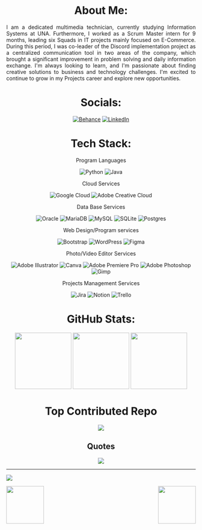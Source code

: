 <h1 align="center"> About Me:</h1> 

<div align=justify>
 I am a dedicated multimedia technician, currently studying Information Systems at UNA. Furthermore, I worked as a Scrum Master intern for 9 months, leading six Squads in IT projects mainly focused on E-Commerce. During this period, I was co-leader of the Discord implementation project as a centralized communication tool in two areas of the company, which brought a significant improvement in problem   solving and daily information exchange. I'm always looking to learn, and I'm passionate about finding creative solutions to business and technology challenges. I'm excited to continue to grow in my Projects career and explore new opportunities.
</div>

<div align=center>
 <h1> Socials:</h1>
  
  [![Behance](https://img.shields.io/badge/Behance-1769ff?logo=behance&logoColor=white)](https://behance.net/https://www.behance.net/LuanaAMS) 
  [![LinkedIn](https://img.shields.io/badge/LinkedIn-%230077B5.svg?logo=linkedin&logoColor=white)](https://linkedin.com/in/https://www.linkedin.com/in/luana-ams/) 
 
 <h1> Tech Stack:</h1>
 
 Program Languages
 
  ![Python](https://img.shields.io/badge/python-3670A0?style=flat&logo=python&logoColor=ffdd54) ![Java](https://img.shields.io/badge/java-%23ED8B00.svg?style=flat&logo=openjdk&logoColor=white)  
 
 Cloud Services
  
  ![Google Cloud](https://img.shields.io/badge/GoogleCloud-%234285F4.svg?style=flat&logo=google-cloud&logoColor=white) ![Adobe Creative Cloud](https://img.shields.io/badge/Adobe%20Creative%20Cloud-DA1F26.svg?style=flat&logo=Adobe%20Creative%20Cloud&logoColor=white)
 
 Data Base Services
   
  ![Oracle](https://img.shields.io/badge/Oracle-F80000?style=flat&logo=oracle&logoColor=white) ![MariaDB](https://img.shields.io/badge/MariaDB-003545?style=flat&logo=mariadb&logoColor=white) ![MySQL](https://img.shields.io/badge/mysql-%2300000f.svg?style=flat&logo=mysql&logoColor=white) 
  ![SQLite](https://img.shields.io/badge/sqlite-%2307405e.svg?style=flat&logo=sqlite&logoColor=white) ![Postgres](https://img.shields.io/badge/postgres-%23316192.svg?style=flat&logo=postgresql&logoColor=white)
 
 Web Design/Program services
 
  ![Bootstrap](https://img.shields.io/badge/bootstrap-%238511FA.svg?style=flat&logo=bootstrap&logoColor=white) ![WordPress](https://img.shields.io/badge/WordPress-%23117AC9.svg?style=flat&logo=WordPress&logoColor=white) ![Figma](https://img.shields.io/badge/figma-%23F24E1E.svg?style=flat&logo=figma&logoColor=white)
 
 Photo/Video Editor Services
 
  ![Adobe Illustrator](https://img.shields.io/badge/adobe%20illustrator-%23FF9A00.svg?style=flat&logo=adobe%20illustrator&logoColor=white) ![Canva](https://img.shields.io/badge/Canva-%2300C4CC.svg?style=flat&logo=Canva&logoColor=white) 
  ![Adobe Premiere Pro](https://img.shields.io/badge/Adobe%20Premiere%20Pro-9999FF.svg?style=flat&logo=Adobe%20Premiere%20Pro&logoColor=white) ![Adobe Photoshop](https://img.shields.io/badge/adobe%20photoshop-%2331A8FF.svg?style=flat&logo=adobe%20photoshop&logoColor=white)  ![Gimp](https://img.shields.io/badge/Gimp-657D8B?style=flat&logo=gimp&logoColor=FFFFFF)
 
 Projects Management Services
 
  ![Jira](https://img.shields.io/badge/jira-%230A0FFF.svg?style=flat&logo=jira&logoColor=white) ![Notion](https://img.shields.io/badge/Notion-%23000000.svg?style=flat&logo=notion&logoColor=white) ![Trello](https://img.shields.io/badge/Trello-%23026AA7.svg?style=flat&logo=Trello&logoColor=white)
 
 
 <h1> GitHub Stats:</h1>

  <img height=150 src="https://github-readme-stats.vercel.app/api?username=LuanaAMS&theme=dark&hide_border=false&include_all_commits=false&count_private=false">
  <img height=150 src="https://github-readme-streak-stats.herokuapp.com/?user=LuanaAMS&theme=dark&hide_border=false">
  <img height=150 src="https://github-readme-stats.vercel.app/api/top-langs/?username=LuanaAMS&theme=dark&hide_border=false&include_all_commits=false&count_private=false&layout=compact">
 
 
 <h1> Top Contributed Repo</h1>
 
  ![](https://github-contributor-stats.vercel.app/api?username=LuanaAMS&limit=5&theme=tokyonight&combine_all_yearly_contributions=true)
 
 
 <h2> Quotes</h1>
 
  ![](https://quotes-github-readme.vercel.app/api?type=vetical&theme=tokyonight)
</div>

---
[![](https://visitcount.itsvg.in/api?id=lulunaw&icon=8&color=1)](https://visitcount.itsvg.in)


<img align='right' src="https://media3.giphy.com/media/v1.Y2lkPTc5MGI3NjExemtjaGI5eG5xc3Jua3pzN3Y0M2lqNHE1ZGFucTk1cGUzcGFhZWJqYSZlcD12MV9pbnRlcm5hbF9naWZfYnlfaWQmY3Q9cw/uVsU9lfPSWPBV8yhzi/giphy.gif" width="100" height="100">

<img align=left src="https://media3.giphy.com/media/v1.Y2lkPTc5MGI3NjExemtjaGI5eG5xc3Jua3pzN3Y0M2lqNHE1ZGFucTk1cGUzcGFhZWJqYSZlcD12MV9pbnRlcm5hbF9naWZfYnlfaWQmY3Q9cw/uVsU9lfPSWPBV8yhzi/giphy.gif" width="100" height="100">

<!-- Proudly created with GPRM ( https://gprm.itsvg.in ) -->
